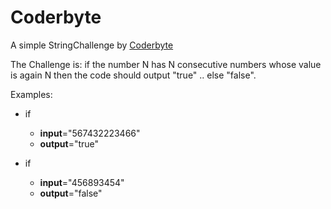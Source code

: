 # Coderbyte
A simple StringChallenge by [Coderbyte](https://coderbyte.com/challenges#)

The Challenge is: if the number N has N consecutive numbers whose value is again N then the code should output "true" .. else "false".

Examples: 
- if 
  - **input**="567432223466"
  - **output**="true"

- if 
  - **input**="456893454"
  - **output**="false"
